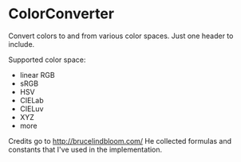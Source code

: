 # ColorConverter

Convert colors to and from various color spaces.
Just one header to include.

Supported color space:
* linear RGB
* sRGB
* HSV
* CIELab
* CIELuv
* XYZ
* more

Credits go to http://brucelindbloom.com/
He collected formulas and constants that I've used in the implementation.
